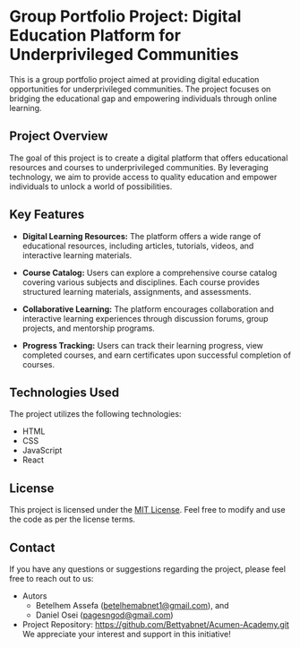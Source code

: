 # Group Portfolio Project: Digital Education Platform for Underprivileged Communities

This is a group portfolio project aimed at providing digital education opportunities for underprivileged communities. The project focuses on bridging the educational gap and empowering individuals through online learning.

## Project Overview

The goal of this project is to create a digital platform that offers educational resources and courses to underprivileged communities. By leveraging technology, we aim to provide access to quality education and empower individuals to unlock a world of possibilities.

## Key Features

- **Digital Learning Resources:** The platform offers a wide range of educational resources, including articles, tutorials, videos, and interactive learning materials.

- **Course Catalog:** Users can explore a comprehensive course catalog covering various subjects and disciplines. Each course provides structured learning materials, assignments, and assessments.

- **Collaborative Learning:** The platform encourages collaboration and interactive learning experiences through discussion forums, group projects, and mentorship programs.

- **Progress Tracking:** Users can track their learning progress, view completed courses, and earn certificates upon successful completion of courses.

## Technologies Used

The project utilizes the following technologies:

- HTML
- CSS
- JavaScript
- React

## License

This project is licensed under the [MIT License](LICENSE). Feel free to modify and use the code as per the license terms.

## Contact

If you have any questions or suggestions regarding the project, please feel free to reach out to us:

- Autors
  - Betelhem Assefa (betelhemabnet1@gmail.com), and
  - Daniel Osei (pagesngod@gmail.com)
- Project Repository: https://github.com/Bettyabnet/Acumen-Academy.git
  We appreciate your interest and support in this initiative!
